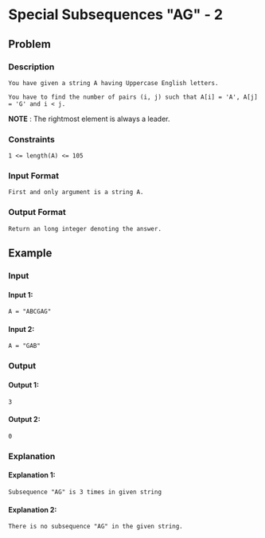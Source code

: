 # Special Subsequences "AG" - 2

## Problem

### Description

    You have given a string A having Uppercase English letters.

    You have to find the number of pairs (i, j) such that A[i] = 'A', A[j] = 'G' and i < j.

**NOTE** : The rightmost element is always a leader.

### Constraints

    1 <= length(A) <= 105

### Input Format

    First and only argument is a string A.

### Output Format

    Return an long integer denoting the answer.

## Example

### Input

#### Input 1:

    A = "ABCGAG"

#### Input 2:

    A = "GAB"

### Output

#### Output 1:

    3

#### Output 2:

    0

### Explanation

#### Explanation 1:

    Subsequence "AG" is 3 times in given string

#### Explanation 2:

    There is no subsequence "AG" in the given string.
